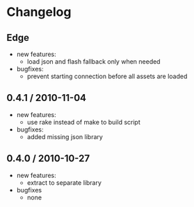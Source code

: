 Changelog
=========

## Edge

- new features:
  - load json and flash fallback only when needed
- bugfixes:
  - prevent starting connection before all assets are loaded

## 0.4.1 / 2010-11-04

- new features:
  - use rake instead of make to build script
- bugfixes:
  - added missing json library

## 0.4.0 / 2010-10-27

- new features:
  - extract to separate library
- bugfixes
  - none
